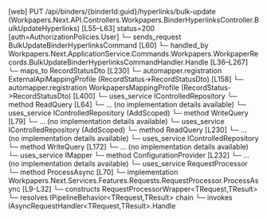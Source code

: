 [web] PUT /api/binders/{binderId:guid}/hyperlinks/bulk-update  (Workpapers.Next.API.Controllers.Workpapers.BinderHyperlinksController.BulkUpdateHyperlinks)  [L55–L63] status=200 [auth=AuthorizationPolicies.User]
  └─ sends_request BulkUpdateBinderHyperlinksCommand [L60]
    └─ handled_by Workpapers.Next.ApplicationService.Commands.Workpapers.WorkpaperRecords.BulkUpdateBinderHyperlinksCommandHandler.Handle [L36–L267]
      └─ maps_to RecordStatusDto [L230]
        └─ automapper.registration ExternalApiMappingProfile (RecordStatus->RecordStatusDto) [L158]
        └─ automapper.registration WorkpapersMappingProfile (RecordStatus->RecordStatusDto) [L400]
      └─ uses_service IControlledRepository<Binder>
        └─ method ReadQuery [L64]
          └─ ... (no implementation details available)
      └─ uses_service IControlledRepository<Hyperlink> (AddScoped)
        └─ method WriteQuery [L79]
          └─ ... (no implementation details available)
      └─ uses_service IControlledRepository<RecordStatus> (AddScoped)
        └─ method ReadQuery [L230]
          └─ ... (no implementation details available)
      └─ uses_service IControlledRepository<WorkpaperRecord>
        └─ method WriteQuery [L172]
          └─ ... (no implementation details available)
      └─ uses_service IMapper
        └─ method ConfigurationProvider [L232]
          └─ ... (no implementation details available)
      └─ uses_service RequestProcessor
        └─ method ProcessAsync [L70]
          └─ implementation Workpapers.Next.Services.Features.Requests.RequestProcessor.ProcessAsync [L9-L32]
            └─ constructs RequestProcessorWrapper<TRequest,TResult>
            └─ resolves IPipelineBehavior<TRequest,TResult> chain
            └─ invokes IAsyncRequestHandler<TRequest,TResult>.Handle


